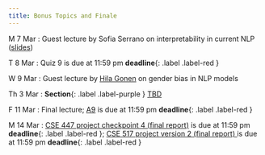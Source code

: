 ```yaml
---
title: Bonus Topics and Finale
---
```


M 7 Mar
: Guest lecture by Sofia Serrano on interpretability in
current NLP ([slides](../assets/slides/interpretability.pdf))

T 8 Mar
: Quiz 9 is due at 11:59 pm **deadline**{: .label .label-red }

W 9 Mar
: Guest lecture by
[Hila Gonen](https://u.cs.biu.ac.il/~gonenhi/) on gender bias in NLP models

Th 3 Mar
: **Section**{: .label .label-purple } [TBD](#)

F 11 Mar
:  Final lecture;  [A9](../assets/docs/A9.pdf) is due at 11:59 pm **deadline**{: .label .label-red }

M 14 Mar
: [CSE 447 project checkpoint 4 (final report)](../assets/docs/project-447.pdf) is due at 11:59 pm  **deadline**{: .label .label-red }; [CSE 517 project version 2 (final report) ](../assets/docs/project-517.pdf) is due at 11:59 pm  **deadline**{: .label .label-red }
